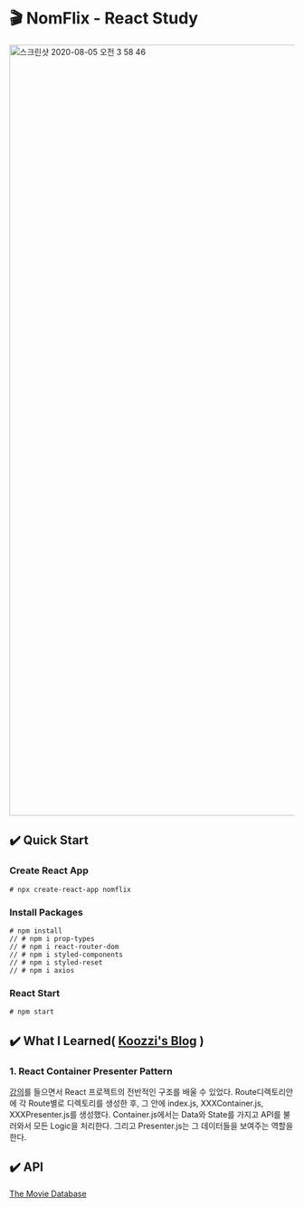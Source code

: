 # 🎬 NomFlix - React Study

<img width="1363" alt="스크린샷 2020-08-05 오전 3 58 46" src="https://user-images.githubusercontent.com/46708207/89333540-0e51b980-d6d0-11ea-8c81-d3b375a8562a.png">


## ✔️ Quick Start

### Create React App
```
# npx create-react-app nomflix
```

### Install Packages
```
# npm install 
// # npm i prop-types
// # npm i react-router-dom
// # npm i styled-components
// # npm i styled-reset
// # npm i axios
```

### React Start
```
# npm start
```

## ✔️ What I Learned( [Koozzi's Blog](https://velog.io/@koozzi/series/React-Study) )

### 1. React Container Presenter Pattern
[강의](https://nomadcoders.co/react-for-beginners)를 들으면서 React 프로젝트의 전반적인 구조를 배울 수 있었다. Route디렉토리안에 각 Route별로 디렉토리를 생성한 후, 그 안에 index.js, XXXContainer.js, XXXPresenter.js를 생성했다. Container.js에서는 Data와 State를 가지고 API를 불러와서 모든 Logic을 처리한다. 그리고 Presenter.js는 그 데이터들을 보여주는 역할을 한다. 

## ✔️ API 

[The Movie Database](https://www.themoviedb.org/)